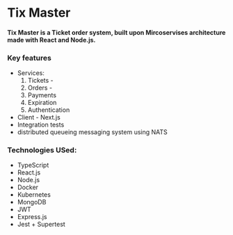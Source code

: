 
# Tix Master

#### Tix Master is a Ticket order system, built upon Mircoservises architecture made with React and Node.js.

### Key features
- Services:
  1. Tickets - 
  2. Orders - 
  3. Payments
  4. Expiration
  5. Authentication
- Client - Next.js
- Integration tests
- distributed queueing messaging system using NATS

### Technologies USed:
- TypeScript
- React.js
- Node.js
- Docker
- Kubernetes
- MongoDB
- JWT
- Express.js
- Jest + Supertest
